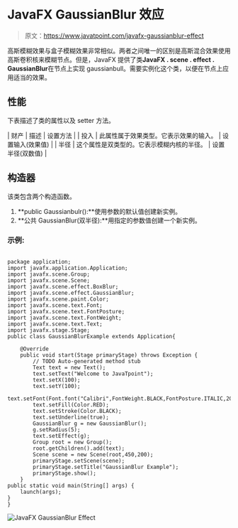 # JavaFX GaussianBlur 效应

> 原文：<https://www.javatpoint.com/javafx-gaussianblur-effect>

高斯模糊效果与盒子模糊效果非常相似。两者之间唯一的区别是高斯混合效果使用高斯卷积核来模糊节点。但是，JavaFX 提供了类**JavaFX . scene . effect . GaussianBlur**在节点上实现 gaussianbull。需要实例化这个类，以便在节点上应用适当的效果。

## 性能

下表描述了类的属性以及 setter 方法。

| 财产 | 描述 | 设置方法 |
| 投入 | 此属性属于效果类型。它表示效果的输入。 | 设置输入(效果值) |
| 半径 | 这个属性是双类型的。它表示模糊内核的半径。 | 设置半径(双数值) |

## 构造器

该类包含两个构造函数。

1.  **public Gaussianbulr():**使用参数的默认值创建新实例。
2.  **公共 GaussianBlur(双半径):**用指定的参数值创建一个新实例。

### 示例:

```

package application;
import javafx.application.Application;
import javafx.scene.Group;
import javafx.scene.Scene;
import javafx.scene.effect.BoxBlur;
import javafx.scene.effect.GaussianBlur;
import javafx.scene.paint.Color;
import javafx.scene.text.Font;
import javafx.scene.text.FontPosture;
import javafx.scene.text.FontWeight;
import javafx.scene.text.Text;
import javafx.stage.Stage;
public class GaussianBlurExample extends Application{

	@Override
	public void start(Stage primaryStage) throws Exception {
		// TODO Auto-generated method stub
		Text text = new Text();
		text.setText("Welcome to JavaTpoint");
		text.setX(100);
		text.setY(100);
		text.setFont(Font.font("Calibri",FontWeight.BLACK,FontPosture.ITALIC,20));
		text.setFill(Color.RED);
		text.setStroke(Color.BLACK);
		text.setUnderline(true);
		GaussianBlur g = new GaussianBlur();
		g.setRadius(5);
		text.setEffect(g);
		Group root = new Group();
		root.getChildren().add(text);
		Scene scene = new Scene(root,450,200);
		primaryStage.setScene(scene);
		primaryStage.setTitle("GaussianBlur Example");
		primaryStage.show();
	}
public static void main(String[] args) {
	launch(args);
}
}

```

![JavaFX GaussianBlur Effect](../img/ed653f9c4f9c6e31ce41e9b8d342f6c1.png)